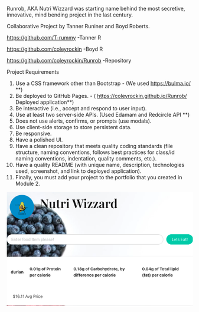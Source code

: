 Runrob, AKA Nutri Wizzard was starting name behind the most secretive, innovative, mind bending project in the last century.

Collaborative Project by Tanner Runiner and Boyd Roberts.

https://github.com/T-rummy -Tanner R

https://github.com/coleyrockin -Boyd R

https://github.com/coleyrockin/Runrob -Repository

Project Requirements
1. Use a CSS framework other than Bootstrap - (We used https://bulma.io/ **)
2. Be deployed to GitHub Pages. - ( https://coleyrockin.github.io/Runrob/ Deployed application**)
3. Be interactive (i.e., accept and respond to user input).
4. Use at least two server-side APIs. (Used Edamam and Redcircle API **)
5. Does not use alerts, confirms, or prompts (use modals).
6. Use client-side storage to store persistent data.
7. Be responsive.
8. Have a polished UI.
9. Have a clean repository that meets quality coding standards (file structure, naming conventions, follows best practices for class/id naming conventions, indentation, quality comments, etc.).
10. Have a quality README (with unique name, description, technologies used, screenshot, and link to deployed application).
11. Finally, you must add your project to the portfolio that you created in Module 2.

![img](./assets/images/nutriwizzard.png)
